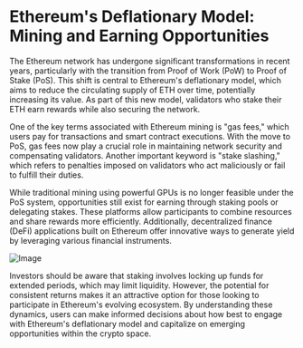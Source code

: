 # Ethereum's Deflationary Model: Mining and Earning Opportunities

The Ethereum network has undergone significant transformations in recent years, particularly with the transition from Proof of Work (PoW) to Proof of Stake (PoS). This shift is central to Ethereum's deflationary model, which aims to reduce the circulating supply of ETH over time, potentially increasing its value. As part of this new model, validators who stake their ETH earn rewards while also securing the network.

One of the key terms associated with Ethereum mining is "gas fees," which users pay for transactions and smart contract executions. With the move to PoS, gas fees now play a crucial role in maintaining network security and compensating validators. Another important keyword is "stake slashing," which refers to penalties imposed on validators who act maliciously or fail to fulfill their duties.

While traditional mining using powerful GPUs is no longer feasible under the PoS system, opportunities still exist for earning through staking pools or delegating stakes. These platforms allow participants to combine resources and share rewards more efficiently. Additionally, decentralized finance (DeFi) applications built on Ethereum offer innovative ways to generate yield by leveraging various financial instruments.

![Image](https://github.com/user-attachments/assets/b6e7b7a2-655e-4d44-8baa-20c566a3cb65)

Investors should be aware that staking involves locking up funds for extended periods, which may limit liquidity. However, the potential for consistent returns makes it an attractive option for those looking to participate in Ethereum's evolving ecosystem. By understanding these dynamics, users can make informed decisions about how best to engage with Ethereum's deflationary model and capitalize on emerging opportunities within the crypto space.